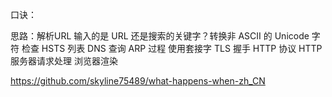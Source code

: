 口诀：

思路：解析URL 输入的是 URL 还是搜索的关键字？转换非 ASCII 的 Unicode 字符 检查 HSTS 列表 DNS 查询 ARP 过程 使用套接字 TLS 握手 HTTP 协议 HTTP 服务器请求处理 浏览器渲染

https://github.com/skyline75489/what-happens-when-zh_CN
